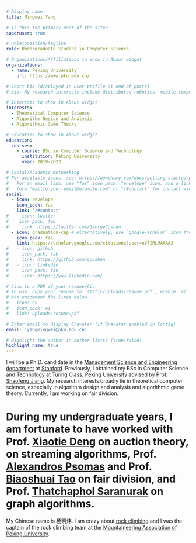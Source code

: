 ```yaml
---
# Display name
title: Mingwei Yang

# Is this the primary user of the site?
superuser: true

# Role/position/tagline
role: Undergraduate Student in Computer Science

# Organizations/Affiliations to show in About widget
organizations:
  - name: Peking University
    url: https://www.pku.edu.cn/

# Short bio (displayed in user profile at end of posts)
# bio: My research interests include distributed robotics, mobile computing and programmable matter.

# Interests to show in About widget
interests:
  - Theoretical Computer Science
  - Algorithm Design and Analysis
  - Algorithmic Game Theory

# Education to show in About widget
education:
  courses:
    - course: BSc in Computer Science and Technology
      institution: Peking University
      year: 2019-2023

# Social/Academic Networking
# For available icons, see: https://wowchemy.com/docs/getting-started/page-builder/#icons
#   For an email link, use "fas" icon pack, "envelope" icon, and a link in the
#   form "mailto:your-email@example.com" or "/#contact" for contact widget.
social:
  - icon: envelope
    icon_pack: fas
    link: '/#contact'
#   - icon: twitter
#    icon_pack: fab
#     link: https://twitter.com/GeorgeCushen
  - icon: graduation-cap # Alternatively, use `google-scholar` icon from `ai` icon pack
    icon_pack: fas
    link: https://scholar.google.com/citations?user=nVfIRLMAAAAJ
#   - icon: github
#     icon_pack: fab
#     link: https://github.com/gcushen
#   - icon: linkedin
#     icon_pack: fab
#     link: https://www.linkedin.com/

# Link to a PDF of your resume/CV.
# To use: copy your resume to `static/uploads/resume.pdf`, enable `ai` icons in `params.toml`,
# and uncomment the lines below.
# - icon: cv
#   icon_pack: ai
#   link: uploads/resume.pdf

# Enter email to display Gravatar (if Gravatar enabled in Config)
email: 'yangmingwei@pku.edu.cn'

# Highlight the author in author lists? (true/false)
highlight_name: true
---
```



I will be a Ph.D. candidate in the [Management Science and Engineering department](https://msande.stanford.edu/) at [Stanford](https://www.stanford.edu/).
Previously, I obtained my BSc in Computer Science and Technology at [Turing Class](https://cfcs.pku.edu.cn/english/research/turing_program/introduction1/index.htm), [Peking University](https://english.pku.edu.cn/) advised by Prof. [Shaofeng Jiang](https://shaofengjiang.cn/). My research interests broadly lie in theoretical computer science, especially in algorithm design and analysis and algorithmic game theory. Currently, I am working on fair division.
# During my undergraduate years, I am fortunate to have worked with Prof. [Xiaotie Deng](https://cfcs.pku.edu.cn/english/people/faculty/xiaotiedeng/index.htm) on auction theory,  on streaming algorithms, Prof. [Alexandros Psomas](https://www.alexpsomas.com/) and Prof. [Biaoshuai Tao](https://jhc.sjtu.edu.cn/~bstao/) on fair division, and Prof. [Thatchaphol Saranurak](https://sites.google.com/site/thsaranurak/home) on graph algorithms.

My Chinese name is 杨明炜. I am crazy about [rock climbing](https://en.wikipedia.org/wiki/Rock_climbing) and I was the captain of the rock climbing team at the [Mountaineering Association of Peking University](https://zh.m.wikipedia.org/zh-hans/%E5%8C%97%E4%BA%AC%E5%A4%A7%E5%AD%A6%E5%B1%B1%E9%B9%B0%E7%A4%BE).

